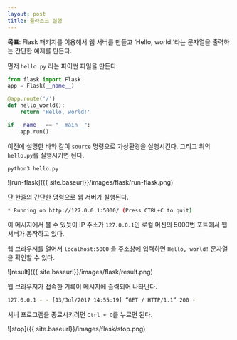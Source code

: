 ```yaml
---
layout: post
title: 플라스크 실행
---
```


**목표**: Flask 패키지를 이용해서 웹 서버를 만들고 ‘Hello, world!’라는 문자열을 출력하는 간단한 예제를 만든다.

먼저 `hello.py` 라는 파이썬 파일을 만든다.

```python
from flask import Flask
app = Flask(__name__)

@app.route('/')
def hello_world():
	return 'Hello, world!'

if __name__ == "__main__":
	app.run()
```

이전에 설명한 바와 같이 `source` 명령으로 가상환경을 실행시킨다. 그리고 위의 `hello.py`를 실행시키면 된다.

```bash
python3 hello.py
```

![run-flask]({{ site.baseurl}}/images/flask/run-flask.png)

단 한줄의 간단한 명령으로 웹 서버가 실행된다.

```bash
* Running on http://127.0.0.1:5000/ (Press CTRL+C to quit)
```

이 메시지에서 볼 수 있듯이 IP 주소가 `127.0.0.1`인 로컬 머신의 5000번 포트에서 웹 서버가 동작하고 있다.

웹 브라우저를 열어서 `localhost:5000` 을 주소창에 입력하면 `Hello, world!` 문자열을 확인할 수 있다.

![result]({{ site.baseurl}}/images/flask/result.png)

웹 브라우저가 접속한 기록이 메시지에 출력되어 나타난다.
```bash
127.0.0.1 - - [13/Jul/2017 14:55:19] “GET / HTTP/1.1” 200 -
```

서버 프로그램을 종료시키려면 ```Ctrl + C```를 누르면 된다.

![stop]({{ site.baseurl}}/images/flask/stop.png)

